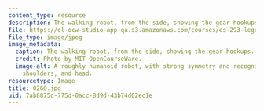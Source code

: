 ```yaml
---
content_type: resource
description: The walking robot, from the side, showing the gear hookups.
file: https://ol-ocw-studio-app-qa.s3.amazonaws.com/courses/es-293-lego-robotics-spring-2007/7ab8875d775d0acc8d9d43b74d02ec1e_0260.jpg
file_type: image/jpeg
image_metadata:
  caption: The walking robot, from the side, showing the gear hookups.
  credit: Photo by MIT OpenCourseWare.
  image-alt: A roughly humanoid robot, with strong symmetry and recognizable feet,
    shoulders, and head.
resourcetype: Image
title: 0260.jpg
uid: 7ab8875d-775d-0acc-8d9d-43b74d02ec1e
---
```

